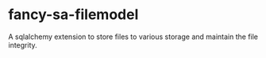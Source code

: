 # fancy-sa-filemodel
A sqlalchemy extension to store files to various storage and maintain the file integrity.
